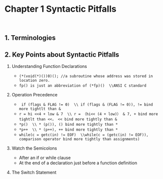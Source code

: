 # Chapter 1 Syntactic Pitfalls

<br/>

## 1. Terminologies

## 2. Key Points about Syntactic Pitfalls

1. Understanding Function Declarations
   - ```(*(void(*)())0)(); //a subroutine whose address was stored in location zero.```
   - ```fp() is just an abbreviation of (*fp)()  \\ANSI C standard```

2. Operation Precedence
   - ``` if (flags & FLAG != 0)  \\ if (flags & (FLAG != 0)), != bind more tightlt than &```
   - ```r = hi <<4 + low & 7  \\ r = （hi<< (4 + low)） & 7, + bind more tightlt than <<， << bind more tightly than &```
   - ```*p()  \\ * (p()), () bind more tightly than *```
   - ```*p++  \\ * (p++), ++ bind more tightly than *```
   - ```while(c = getc(in) != EOF)  \\while(c = (getc(in) != EOF)), comparison operator bind more tightly than assignments)```

3. Watch the Semicolons
   - After an if or while clause
   - At the end of a declaration just before a function definition

4. The Switch Statement
   
